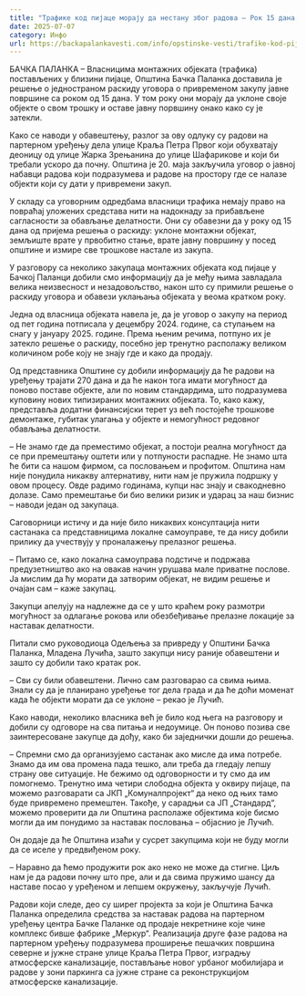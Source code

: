 ```yaml
---
title: "Трафике код пијаце морају да нестану због радова – Рок 15 дана, без надокнаде"
date: 2025-07-07
category: Инфо
url: https://backapalankavesti.com/info/opstinske-vesti/trafike-kod-pijace-moraju-da-nestanu-zbog-radova-rok-15-dana-bez-nadoknade/
---
```


БАЧКА ПАЛАНКА – Власницима монтажних објеката (трафика) постављених у близини пијаце, Општина Бачка Паланка доставила је решење о једностраном раскиду уговора о привременом закупу јавне површине са роком од 15 дана. У том року они морају да уклоне своје објекте о свом трошку и оставе јавну порвшину онако како су је затекли.

Како се наводи у обавештењу, разлог за ову одлуку су радови на партерном уређењу дела улице Краља Петра Првог који обухватају деоницу од улице Жарка Зрењанина до улице Шафарикове и који би требали ускоро да почну. Општина је 20. маја закључила уговор о јавној набавци радова који подразумева и радове на простору где се налазе објекти који су дати у привремени закуп.

У складу са уговорним одредбама власници трафика немају право на повраћај уложених средстава нити на надокнаду за прибављене сагласности за обављање делатности. Они су обавезни да у року од 15 дана од пријема решења о раскиду: уклоне монтажни објекат, земљиште врате у првобитно стање, врате јавну површину у посед општине и измире све трошкове настале из закупа.

У разговору са неколико закупаца монтажних објеката код пијаце у Бачкој Паланци добили смо информацију да је међу њима завладала велика неизвесност и незадовољство, након што су примили решење о раскиду уговора и обавези уклањања објеката у веома кратком року.

Једна од власница објеката навела је, да је уговор о закупу на период од пет година потписала у децембру 2024. године, са ступањем на снагу у јануару 2025. године. Према њеним речима, потпуно их је затекло решење о раскиду, посебно јер тренутно располажу великом количином робе коју не знају где и како да продају.

Од представника Општине су добили информацију да ће радови на уређењу трајати 270 дана и да ће након тога имати могућност да поново поставе објекте, али по новим стандардима, што подразумева куповину нових типизираних монтажних објеката. То, како кажу, представља додатни финансијски терет уз већ постојеће трошкове демонтаже, губитак улагања у објекте и немогућност редовног обављања делатности.

– Не знамо где да преместимо објекат, а постоји реална могућност да се при премештању оштети или у потпуности распадне. Не знамо шта ће бити са нашом фирмом, са пословањем и профитом. Општина нам није понудила никакву алтернативу, нити нам је пружила подршку у овом процесу. Овде радимо годинама, купци нас знају и свакодневно долазе. Само премештање би био велики ризик и ударац за наш бизнис – наводи један од закупаца.

Саговорници истичу и да није било никаквих консултација нити састанака са представницима локалне самоуправе, те да нису добили прилику да учествују у проналажењу прелазног решења.

– Питамо се, како локална самоуправа подстиче и подржава предузетништво ако на овакав начин урушава мале приватне послове. Ја мислим да ћу морати да затворим објекат, не видим решење и очајан сам – каже закупац.

Закупци апелују на надлежне да се у што краћем року размотри могућност за одлагање рокова или обезбеђивање прелазне локације за наставак делатности.

Питали смо руководиоца Одељења за привреду у Општини Бачка Паланка, Младена Лучића, зашто закупци нису раније обавештени и зашто су добили тако кратак рок.

– Сви су били обавештени. Лично сам разговарао са свима њима. Знали су да је планирано уређење тог дела града и да ће доћи моменат када ће објекти морати да се уклоне – рекао је Лучић.

Како наводи, неколико власника већ је било код њега на разговору и добили су одговоре на сва питања и недоумице. Он поново позива све заинтересоване закупце да дођу, како би заједнички дошли до решења.

– Спремни смо да организујемо састанак ако мисле да има потребе. Знамо да им ова промена пада тешко, али треба да гледају лепшу страну ове ситуације. Не бежимо од одговорности и ту смо да им помогнемо. Тренутно има четири слободна објекта у оквиру пијаце, па можемо разговарати са ЈКП „Комуналпројект“ да неко од њих тамо буде привремено премештен. Такође, у сарадњи са ЈП „Стандард“, можемо проверити да ли Општина располаже објектима које бисмо могли да им понудимо за наставак пословања – објаснио је Лучић.

Он додаје да ће Општина изаћи у сусрет закупцима који не буду могли да се иселе у предвиђеном року.

– Наравно да ћемо продужити рок ако неко не може да стигне. Циљ нам је да радови почну што пре, али и да свима пружимо шансу да наставе посао у уређеном и лепшем окружењу, закључује Лучић.

Радови који следе, део су ширег пројекта за који је Општина Бачка Паланка определила средства за наставак радова на партерном уређењу центра Бачке Паланке од продаје некретнине које чине комплекс бивше фабрике „Меркур“. Реализација друге фазе радова на партерном уређењу подразумева проширење пешачких површина северне и јужне стране улице Краља Петра Првог, изградњу атмосферске канализације, постављање новог урбаног мобилијара и радове у зони паркинга са јужне стране са реконструкцијом атмосферске канализације.
